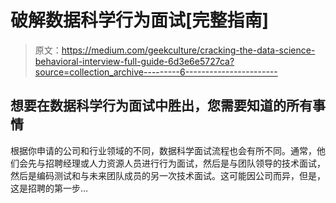 # 破解数据科学行为面试[完整指南]

> 原文：<https://medium.com/geekculture/cracking-the-data-science-behavioral-interview-full-guide-6d3e6e5727ca?source=collection_archive---------6----------------------->

## 想要在数据科学行为面试中胜出，您需要知道的所有事情

根据你申请的公司和行业领域的不同，数据科学面试流程也会有所不同。通常，他们会先与招聘经理或人力资源人员进行行为面试，然后是与团队领导的技术面试，然后是编码测试和与未来团队成员的另一次技术面试。这可能因公司而异，但是，这是招聘的第一步…